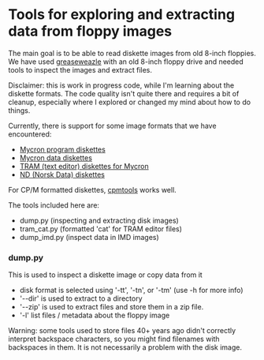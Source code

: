 Tools for exploring and extracting data from floppy images
================================

The main goal is to be able to read diskette images from old 8-inch
floppies. We have used
[greaseweazle](https://github.com/keirf/greaseweazle) with an old
8-inch floppy drive and needed tools to inspect the images and extract
files.

Disclaimer: this is work in progress code, while I'm learning about
the diskette formats.  The code quality isn't quite there and requires
a bit of cleanup, especially where I explored or changed my mind about
how to do things.

Currently, there is support for some image formats that we have
encountered:

- [Mycron program diskettes](README-mycron.md)
- [Mycron data diskettes](README-mycron.md)
- [TRAM (text editor) diskettes for Mycron](README-tram.md)
- [ND (Norsk Data) diskettes](README-nd.md)

For CP/M formatted diskettes,
[cpmtools](https://github.com/lipro-cpm4l/cpmtools) works well.


The tools included here are:
- dump.py      (inspecting and extracting disk images)
- tram_cat.py  (formatted 'cat' for TRAM editor files)
- dump_imd.py  (inspect data in IMD images)

### dump.py

This is used to inspect a diskette image or copy data from it
- disk format is selected using '-tt', '-tn', or '-tm' (use -h for more info)
- '--dir' is used to extract to a directory
- '--zip' is used to extract files and store them in a zip file.
- '-l' list files / metadata about the floppy image

Warning: some tools used to store files 40+ years ago didn't correctly
interpret backspace characters, so you might find filenames with
backspaces in them. It is not necessarily a problem with the disk
image.

